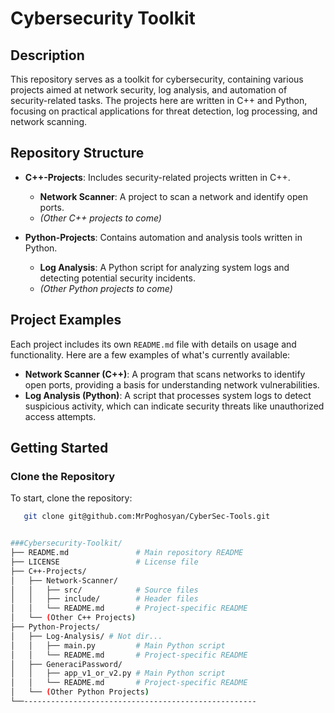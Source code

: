 # Cybersecurity Toolkit

## Description
This repository serves as a toolkit for cybersecurity, containing various projects aimed at network security, log analysis, and automation of security-related tasks. The projects here are written in C++ and Python, focusing on practical applications for threat detection, log processing, and network scanning.

## Repository Structure
- **C++-Projects**: Includes security-related projects written in C++.
  - **Network Scanner**: A project to scan a network and identify open ports.
  - *(Other C++ projects to come)*
  
- **Python-Projects**: Contains automation and analysis tools written in Python.
  - **Log Analysis**: A Python script for analyzing system logs and detecting potential security incidents.
  - *(Other Python projects to come)*

## Project Examples

Each project includes its own `README.md` file with details on usage and functionality. Here are a few examples of what's currently available:

- **Network Scanner (C++)**: A program that scans networks to identify open ports, providing a basis for understanding network vulnerabilities.
- **Log Analysis (Python)**: A script that processes system logs to detect suspicious activity, which can indicate security threats like unauthorized access attempts.

## Getting Started

### Clone the Repository
To start, clone the repository:
```bash
   git clone git@github.com:MrPoghosyan/CyberSec-Tools.git


###Cybersecurity-Toolkit/
├── README.md               # Main repository README
├── LICENSE                 # License file
├── C++-Projects/
│   ├── Network-Scanner/
│   │   ├── src/            # Source files
│   │   ├── include/        # Header files
│   │   └── README.md       # Project-specific README
│   └── (Other C++ Projects)
├── Python-Projects/ 
│   ├── Log-Analysis/ # Not dir...
│   │   ├── main.py         # Main Python script
│   │   └── README.md       # Project-specific README
│   ├── GeneraciPassword/
│   │   ├── app_v1_or_v2.py # Main Python script
│   │   └── README.md       # Project-specific README
│   └── (Other Python Projects)
└──----------------------------------------------------
